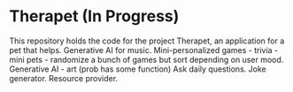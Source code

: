 # Therapet (In Progress)

This repository holds the code for the project Therapet, an application for a pet that helps.
Generative AI for music.
Mini-personalized games - trivia - mini pets - randomize a bunch of games but sort depending on user mood.
Generative AI - art (prob has some function)
Ask daily questions.
Joke generator.
Resource provider.
